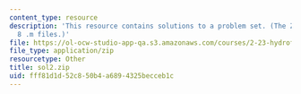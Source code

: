 ```yaml
---
content_type: resource
description: 'This resource contains solutions to a problem set. (The ZIP file contains:
  8 .m files.)'
file: https://ol-ocw-studio-app-qa.s3.amazonaws.com/courses/2-23-hydrofoils-and-propellers-spring-2007/fff81d1d52c850b4a6894325becceb1c_sol2.zip
file_type: application/zip
resourcetype: Other
title: sol2.zip
uid: fff81d1d-52c8-50b4-a689-4325becceb1c
---
```

